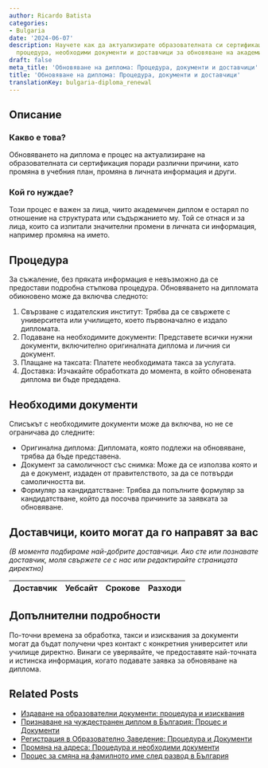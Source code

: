 ```yaml
---
author: Ricardo Batista
categories:
- Bulgaria
date: '2024-06-07'
description: Научете как да актуализирате образователната си сертификация. Стъпкова
  процедура, необходими документи и доставчици за обновяване на академичния диплом.
draft: false
meta_title: 'Обновяване на диплома: Процедура, документи и доставчици'
title: 'Обновяване на диплома: Процедура, документи и доставчици'
translationKey: bulgaria-diploma_renewal
---
```



## Описание
### Какво е това?
Обновяването на диплома е процес на актуализиране на образователната си сертификация поради различни причини, като промяна в учебния план, промяна в личната информация и други.

### Кой го нуждае?
Този процес е важен за лица, чиито академичен диплом е остарял по отношение на структурата или съдържанието му. Той се отнася и за лица, които са изпитали значителни промени в личната си информация, например промяна на името.

## Процедура
За съжаление, без пряката информация е невъзможно да се предостави подробна стъпкова процедура. Обновяването на дипломата обикновено може да включва следното:

1. Свързване с издателския институт: Трябва да се свържете с университета или училището, което първоначално е издало дипломата.
2. Подаване на необходимите документи: Представете всички нужни документи, включително оригиналната диплома и личния си документ.
3. Плащане на таксата: Платете необходимата такса за услугата.
4. Доставка: Изчакайте обработката до момента, в който обновената диплома ви бъде предадена.

## Необходими документи
Списъкът с необходимите документи може да включва, но не се ограничава до следните:

- Оригинална диплома: Дипломата, която подлежи на обновяване, трябва да бъде представена.
- Документ за самоличност със снимка: Може да се използва която и да е документ, издаден от правителството, за да се потвърди самоличността ви.
- Формуляр за кандидатстване: Трябва да попълните формуляр за кандидатстване, който да посочва причините за заявката за обновяване.

## Доставчици, които могат да го направят за вас
_(В момента подбираме най-добрите доставчици. Ако сте или познавате доставчик, моля свържете се с нас или редактирайте страницата директно)_

| Доставчик       |     Уебсайт     |     Срокове       |       Разходи    |
| --------------- | --------------- |  :-------------: | :-------------: |


## Допълнителни подробности
По-точни времена за обработка, такси и изисквания за документи могат да бъдат получени чрез контакт с конкретния университет или училище директно. Винаги се уверявайте, че предоставяте най-точната и истинска информация, когато подавате заявка за обновяване на диплома.


## Related Posts

- [Издаване на образователни документи: процедура и изисквания](https://tramitit.com/bg/guides/bulgaria/izdavane_na_dokument_za_obrazovanie/)
- [Признаване на чуждестранен диплом в България: Процес и Документи](https://tramitit.com/bg/guides/bulgaria/priznavane_na_chuzhdestranna_diploma/)
- [Регистрация в Образователно Заведение: Процедура и Документи](https://tramitit.com/bg/guides/bulgaria/registratsiia_na_uchebno_zavedenie/)
- [Промяна на адреса: Процедура и необходими документи](https://tramitit.com/bg/guides/bulgaria/promiana_na_nastoiashch_adres/)
- [Процес за смяна на фамилното име след развод в България](https://tramitit.com/bg/guides/bulgaria/vpisvane_na_smiana_na_imena_sled_razvod/)